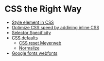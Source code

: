 # CSS the Right Way

<ul>
	<li><a href="https://developer.mozilla.org/en-US/docs/Web/HTML/Element/style">Style element in CSS</a></li>
	<li><a href="https://developers.google.com/speed/docs/insights/OptimizeCSSDelivery#example">Optimize CSS speed by addining inline CSS</a></li>
	<li><a href="https://medium.com/@dte/understanding-css-selector-specificity-a02238a02a59#.ic8al9f7j">Selector Specificity</a></li>
	<li><a href="https://courses.thinkful.com/fewd-001v6/assignment/1.3.1">CSS defaults</a>
	<ul>
		<li><a href="http://meyerweb.com/eric/tools/css/reset/reset.css">CSS reset Meyerweb</a></li>
		<li><a href="https://necolas.github.io/normalize.css/">Normalize</a></li>
	</ul>
	</li>
	<li><a href="https://fonts.google.com/">Google fonts webfonts</a></li>
</ul>

